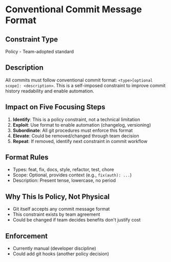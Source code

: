 # Conventional Commit Message Format

## Constraint Type
Policy - Team-adopted standard

## Description
All commits must follow conventional commit format: `<type>[optional scope]: <description>`. This is a self-imposed constraint to improve commit history readability and enable automation.

## Impact on Five Focusing Steps
1. **Identify**: This is a policy constraint, not a technical limitation
2. **Exploit**: Use format to enable automation (changelog, versioning)
3. **Subordinate**: All git procedures must enforce this format
4. **Elevate**: Could be removed/changed through team decision
5. **Repeat**: If removed, identify next constraint in commit workflow

## Format Rules
- Types: feat, fix, docs, style, refactor, test, chore
- Scope: Optional, provides context (e.g., `fix(auth): ...`)
- Description: Present tense, lowercase, no period

## Why This Is Policy, Not Physical
- Git itself accepts any commit message format
- This constraint exists by team agreement
- Could be changed if team decides benefits don't justify cost

## Enforcement
- Currently manual (developer discipline)
- Could add git hooks (another policy decision)